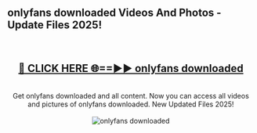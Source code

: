 <h2>onlyfans downloaded Videos And Photos - Update Files 2025!</h2>
<br>
<div align="center">
<h2><a href="https://linkcuts.com/hfmhzwbr" rel="nofollow">🔴 CLICK HERE 🌐==►► onlyfans downloaded</a></h2>
<br>
Get onlyfans downloaded and all content. Now you can access all videos and pictures of onlyfans downloaded. New Updated Files 2025!
<br>
<br>
<a href="https://linkcuts.com/hfmhzwbr" rel="nofollow" data-target="animated-image.originalLink"><img src="https://i.ibb.co.com/WyWwxjT/player-gif2.gif" alt="onlyfans downloaded" style="max-width: 100%; display: inline-block;" data-target="animated-image.originalImage"></a>
</div>
<br>